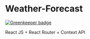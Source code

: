 # Weather-Forecast

[![Greenkeeper badge](https://badges.greenkeeper.io/CuongStf/Weather-Forecast.svg)](https://greenkeeper.io/)

React JS + React Router + Context API
